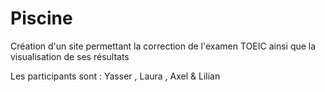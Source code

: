 # Piscine
Création d'un site permettant la correction de l'examen TOEIC ainsi que la visualisation de ses résultats

Les participants sont : Yasser , Laura , Axel & Lilian
